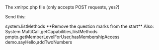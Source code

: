 The xmlrpc.php file (only accepts POST requests, yes?)

Send this:
<?xml version="1.0" encoding="utf-8" ?>
<?methodCall>
<?methodName>system.listMethods</methodName>
<?params></params>
<?/methodCall>
**Remove the question marks from the start**

Also:
System.MultiCall,getCapabilities,liistMethods
pmpto.getMemberLevelForUser,hasMembershipAccess
demo.sayHello,addTwoNumbers
